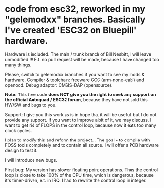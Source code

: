 # code from esc32, reworked in my "gelemodxx" branches. Basically I've created 'ESC32 on Bluepill' hardware.
Hardware is included. The main / trunk branch of Bill Nesbitt, I will leave unmodified !!!
E.t. no pull request will be made, because I have changed too many things.

Please, switch to gelemodxx branches if you want to see my mods & hardware. 
Compiler & toolchain: freeware GCC (arm-none-eabi) and openocd. 
Debug adaptor: CMSIS-DAP (opensource).

<b>Note:</b> This free code <b>does NOT give you the right to seek any support on the official Autoquad / ESC32 forum</b>, because they have not sold this HW/SW and bugs to you.

Support: I give you this work as is in hope that it will be useful, but I do not provide any support.
If you want to improve a bit of it, we may discuss. 
I want to get rid of FLOPS in the control loop, because now it eats too many clock cycles.

I plan to modify this and reform the project... The goal - to compile with FOSS tools completely and to contain all source.
I will offer a PCB hardware design to test it.

I will introduce new bugs.

First bug: My version has slower floating point operations. Thus the control loop is close to take 100% of the CPU time, which is dangerous, because it's timer-driven, e.t. in IRQ. I had to rewrite the control loop in integer.

